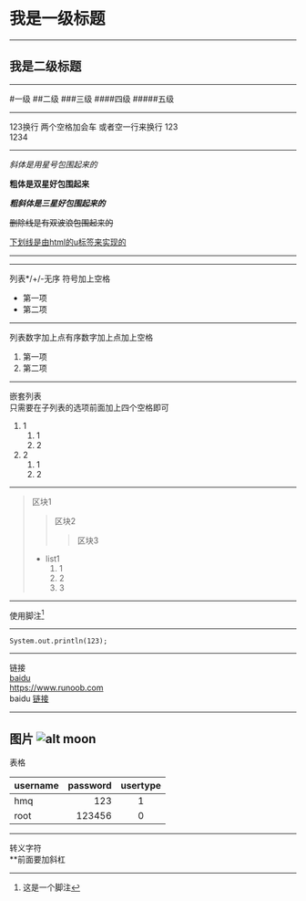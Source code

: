 我是一级标题
=
---
我是二级标题
-
***
#一级
##二级
###三级
####四级
#####五级
****
123换行  两个空格加会车 或者空一行来换行
123  
1234
****
*斜体是用星号包围起来的*

**粗体是双星好包围起来**

***粗斜体是三星好包围起来的***

~~删除线是有双波浪包围起来的~~

<u>下划线是由html的u标签来实现的</u>
****
[123]:test.md
***
列表*/+/-无序 符号加上空格 
* 第一项
* 第二项
***
列表数字加上点有序数字加上点加上空格
1. 第一项  
2. 第二项
***
嵌套列表  
只需要在子列表的选项前面加上四个空格即可  
1. 1
    1. 1
    2. 2
2. 2
    1. 1
    2. 2    
***
>区块1
>>区块2
>>>区块3
>- list1
>   1. 1
>   2. 2
>   3. 3
***
使用脚注[^1]  

[^1]:这是一个脚注  
***
```
System.out.println(123);
```
***
链接  
[baidu](https://www.baidu.com)  
<https://www.runoob.com>  
baidu [链接][1]  
***
图片
![alt moon][2]
---
表格  

|username|password|usertype|  
|:-------|-------:|:------:|
|hmq|123|1|
|root|123456|0|

---
转义字符  
\*\*前面要加斜杠

  [1]:https://www.baidu.com
  [2]:http://static.runoob.com/images/runoob-logo.png
